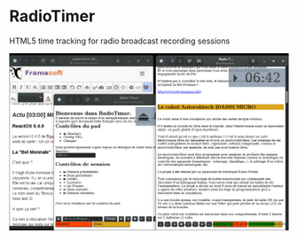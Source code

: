 # RadioTimer
HTML5 time tracking for radio broadcast recording sessions

![RadioTimer screenshot](shot_radiotimer.png)
